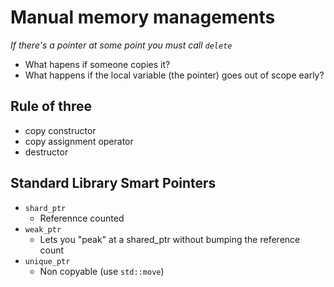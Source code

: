 # Manual memory managements

_If there's a pointer at some point you must call `delete`_

* What hapens if someone copies it?
* What happens if the local variable (the pointer) goes out of scope early?

## Rule of three
* copy constructor
* copy assignment operator
* destructor

## Standard Library Smart Pointers

* `shard_ptr`
  - Referennce counted
* `weak_ptr`
  - Lets you "peak" at a shared_ptr without bumping the reference count
* `unique_ptr`
  - Non copyable (use `std::move`)
